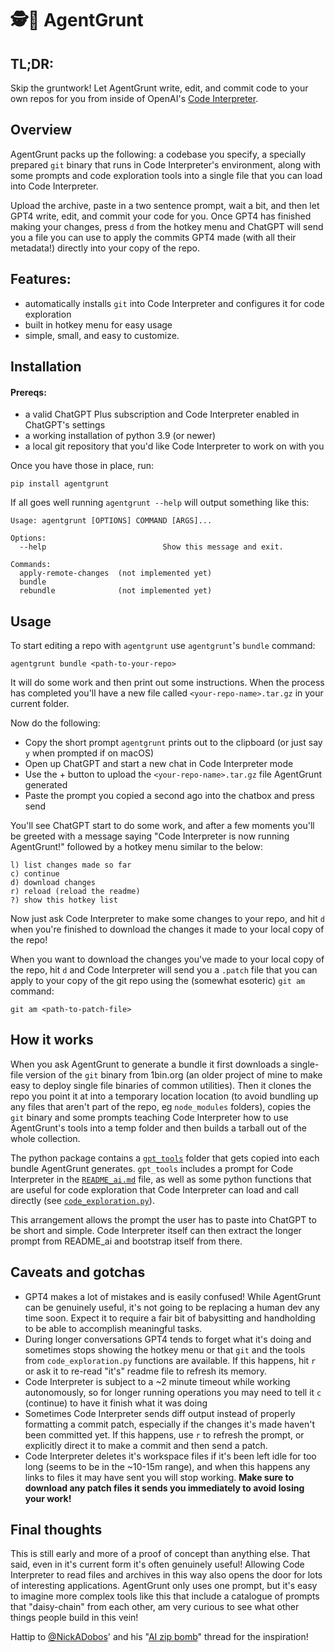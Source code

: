 # 🕵🧰 AgentGrunt ️

## TL;DR:

Skip the gruntwork! Let AgentGrunt write, edit, and commit code to your own repos for you from inside of OpenAI's [Code Interpreter](https://openai.com/blog/chatgpt-plugins#code-interpreter). 

## Overview

AgentGrunt packs up the following: a codebase you specify, a specially prepared `git` binary that runs in Code Interpreter's environment, along with some prompts and code exploration tools into a single file that you can load into Code Interpreter.

Upload the archive, paste in a two sentence prompt, wait a bit, and then let GPT4 write, edit, and commit your code for you. Once GPT4 has finished making your changes, press `d` from the hotkey menu and ChatGPT will send you a file you can use to apply the commits GPT4 made (with all their metadata!) directly into your copy of the repo. 
## Features:

- automatically installs `git` into Code Interpreter and configures it for code exploration 
- built in hotkey menu for easy usage
- simple, small, and easy to customize.

## Installation
#### Prereqs:

- a valid ChatGPT Plus subscription and Code Interpreter enabled in ChatGPT's settings
- a working installation of python 3.9 (or newer)
- a local git repository that you'd like Code Interpreter to work on with you

Once you have those in place, run:

```shell
pip install agentgrunt
```

If all goes well running `agentgrunt --help` will output something like this:

```
Usage: agentgrunt [OPTIONS] COMMAND [ARGS]...

Options:
  --help                          Show this message and exit.

Commands:
  apply-remote-changes  (not implemented yet)
  bundle
  rebundle              (not implemented yet)

```

## Usage

To start editing a repo with `agentgrunt` use `agentgrunt`'s `bundle` command:

```shell
agentgrunt bundle <path-to-your-repo>
```
It will do some work and then print out some instructions. When the process has completed you'll have a new file called `<your-repo-name>.tar.gz` in your current folder. 

Now do the following:
- Copy the short prompt `agentgrunt` prints out to the clipboard (or just say `y` when prompted if on macOS)
- Open up ChatGPT and start a new chat in Code Interpreter mode
- Use the +  button to upload the `<your-repo-name>.tar.gz` file AgentGrunt generated
- Paste the prompt you copied  a second ago into the chatbox and press send

You'll see ChatGPT start to do some work, and after a few moments you'll be greeted with a message saying "Code Interpreter is now running AgentGrunt!" followed by a hotkey menu similar to the below:

```
l) list changes made so far
c) continue 
d) download changes
r) reload (reload the readme)
?) show this hotkey list
```

Now just ask Code Interpreter to make some changes to your repo, and hit `d` when you're finished to download the changes it made to your local copy of the repo!

When you want to download the changes you've made to your local copy of the repo, hit `d`  and Code Interpreter will send you a `.patch` file that you can apply to your copy of the git repo using the (somewhat esoteric) `git am` command:

```shell
git am <path-to-patch-file>
```

## How it works

When you ask AgentGrunt to generate a bundle it first downloads a single-file version of the `git`  binary from 1bin.org (an older project of mine to make easy to deploy single file binaries of common utilities). Then it clones the repo you point it at into a temporary location location (to avoid bundling up any files that aren't part of the repo, eg `node_modules` folders), copies the `git` binary and some prompts teaching Code Interpreter how to use AgentGrunt's tools into a temp folder and then builds a tarball out of the whole collection.

The python package contains a [`gpt_tools`](agentgrunt/gpt_tools) folder that gets copied into each bundle AgentGrunt generates. `gpt_tools` includes a prompt for Code Interpreter in the [`README_ai.md`](agentgrunt/gpt_tools/README_ai.md) file, as well as some python functions that are useful for code exploration that Code Interpreter can load and call directly (see [`code_exploration.py`](agentgrunt/gpt_tools/code_exploration.py)).

This arrangement allows the prompt the user has to paste into ChatGPT to be short and simple. Code Interpreter itself can then extract the longer prompt from README_ai and bootstrap itself from there.

## Caveats and gotchas

- GPT4 makes a lot of mistakes and is easily confused! While AgentGrunt can be genuinely useful, it's not going to be replacing a human dev any time soon. Expect it to require a fair bit of babysitting and handholding to be able to accomplish meaningful tasks.
- During longer conversations GPT4 tends to forget what it's doing and sometimes stops showing the hotkey menu or that `git` and the tools from `code_exploration.py` functions are available. If this happens, hit `r`  or ask it to re-read "it's" readme file to refresh its memory.
- Code Interpreter is subject to a ~2 minute timeout while working autonomously, so for longer running operations you may need to tell it `c` (continue) to have it finish what it was doing
- Sometimes Code Interpreter sends diff output instead of properly formatting a commit patch, especially if the changes it's made haven't been committed yet. If this happens, use `r` to refresh the prompt, or explicitly direct it to make a commit and then send a patch.
- Code Interpreter deletes it's workspace files if it's been left idle for too long (seems to be in the ~10-15m range), and when this happens any links to files it may have sent you will stop working. **Make sure to download any patch files it sends you immediately to avoid losing your work!** 

##  Final thoughts

This is still early and more of a proof of concept than anything else. That said, even in it's current form it's often genuinely useful! Allowing Code Interpreter to read files and archives in this way also opens the door for lots of interesting applications. AgentGrunt only uses one prompt, but it's easy to imagine more complex tools like this that include a catalogue of prompts that "daisy-chain" from each other, am very curious to see what other things people build in this vein!

Hattip to [@NickADobos](https://twitter.com/NickADobos)' and his "[AI zip bomb](https://twitter.com/NickADobos/status/1687938356813180928)" thread for the inspiration!

